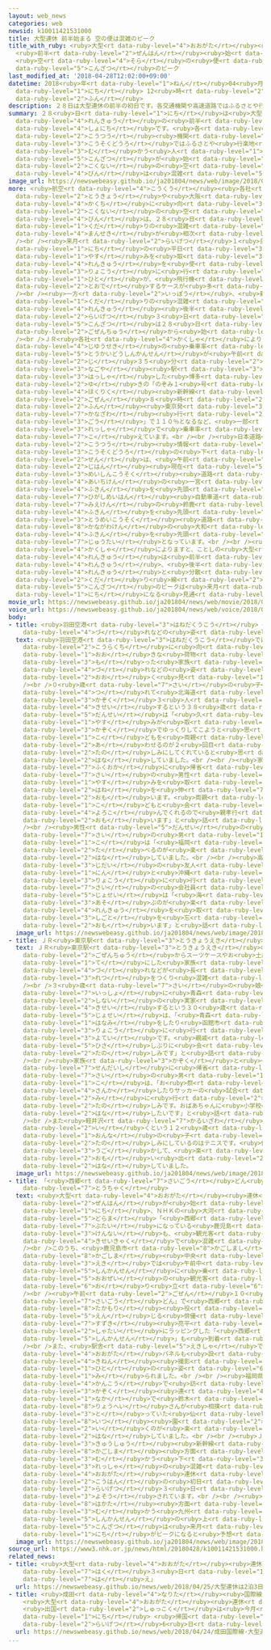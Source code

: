 ```yaml
---
layout: web_news
categories: web
newsid: k10011421531000
title: 大型連休 前半始まる 空の便は混雑のピーク
title_with_ruby: <ruby>大型<rt data-ruby-level="4">おおがた</rt></ruby><ruby>連休<rt data-ruby-level="4">れんきゅう</rt></ruby>
  <ruby>前半<rt data-ruby-level="2">ぜんはん</rt></ruby><ruby>始<rt data-ruby-level="3">はじ</rt></ruby>まる
  <ruby>空<rt data-ruby-level="4">そら</rt></ruby>の<ruby>便<rt data-ruby-level="4">びん</rt></ruby>は<ruby>混雑<rt
  data-ruby-level="5">こんざつ</rt></ruby>のピーク
last_modified_at: '2018-04-28T12:02:00+09:00'
datetime: 2018<ruby>年<rt data-ruby-level="1">ねん</rt></ruby>04<ruby>月<rt data-ruby-level="1">がつ</rt></ruby>28<ruby>日<rt
  data-ruby-level="1">にち</rt></ruby> 12<ruby>時<rt data-ruby-level="2">じ</rt></ruby>02<ruby>分<rt
  data-ruby-level="2">ふん</rt></ruby>
description: ２８日は大型連休の前半の初日です。各交通機関や高速道路ではふるさとや行楽地に向かう人たちの混雑が始まり、国内の空の便は混雑のピークとなっています。
summary: ２８<ruby>日<rt data-ruby-level="1">にち</rt></ruby>は<ruby>大型<rt data-ruby-level="4">おおがた</rt></ruby><ruby>連休<rt
  data-ruby-level="4">れんきゅう</rt></ruby>の<ruby>前半<rt data-ruby-level="2">ぜんはん</rt></ruby>の<ruby>初日<rt
  data-ruby-level="4">しょにち</rt></ruby>です。<ruby>各<rt data-ruby-level="4">かく</rt></ruby><ruby>交通<rt
  data-ruby-level="2">こうつう</rt></ruby><ruby>機関<rt data-ruby-level="4">きかん</rt></ruby>や<ruby>高速道路<rt
  data-ruby-level="3">こうそくどうろ</rt></ruby>ではふるさとや<ruby>行楽地<rt data-ruby-level="2">こうらくち</rt></ruby>に<ruby>向<rt
  data-ruby-level="3">む</rt></ruby>かう<ruby>人<rt data-ruby-level="1">ひと</rt></ruby>たちの<ruby>混雑<rt
  data-ruby-level="5">こんざつ</rt></ruby>が<ruby>始<rt data-ruby-level="3">はじ</rt></ruby>まり、<ruby>国内<rt
  data-ruby-level="2">こくない</rt></ruby>の<ruby>空<rt data-ruby-level="4">そら</rt></ruby>の<ruby>便<rt
  data-ruby-level="4">びん</rt></ruby>は<ruby>混雑<rt data-ruby-level="5">こんざつ</rt></ruby>のピークとなっています。
image_url: https://newswebeasy.github.io/ja201804/news/web/image/2018/04/28/K10011421531_1804280614_1804280615_01_03.jpg
more: <ruby>航空<rt data-ruby-level="4">こうくう</rt></ruby><ruby>各社<rt data-ruby-level="4">かくしゃ</rt></ruby>によりますと、<ruby>東京<rt
  data-ruby-level="2">とうきょう</rt></ruby>や<ruby>大阪<rt data-ruby-level="8">おおさか</rt></ruby>から<ruby>各地<rt
  data-ruby-level="4">かくち</rt></ruby>に<ruby>向<rt data-ruby-level="3">む</rt></ruby>かう<ruby>国内<rt
  data-ruby-level="2">こくない</rt></ruby>の<ruby>空<rt data-ruby-level="4">そら</rt></ruby>の<ruby>便<rt
  data-ruby-level="4">びん</rt></ruby>は、２８<ruby>日<rt data-ruby-level="1">にち</rt></ruby>が<ruby>下<rt
  data-ruby-level="1">くだ</rt></ruby>りの<ruby>混雑<rt data-ruby-level="5">こんざつ</rt></ruby>のピークで、<ruby>満席<rt
  data-ruby-level="4">まんせき</rt></ruby>が<ruby>相次<rt data-ruby-level="3">あいつ</rt></ruby>いでいます。<br
  /><br /><ruby>来月<rt data-ruby-level="2">らいげつ</rt></ruby>１<ruby>日<rt data-ruby-level="1">にち</rt></ruby>と２<ruby>日<rt
  data-ruby-level="1">にち</rt></ruby>の<ruby>平日<rt data-ruby-level="3">へいじつ</rt></ruby>に<ruby>休<rt
  data-ruby-level="1">やす</rt></ruby>みを<ruby>取<rt data-ruby-level="3">と</rt></ruby>り、まとまった<ruby>連休<rt
  data-ruby-level="4">れんきゅう</rt></ruby>を<ruby>使<rt data-ruby-level="3">つか</rt></ruby>って<ruby>旅行<rt
  data-ruby-level="3">りょこう</rt></ruby>に<ruby>行<rt data-ruby-level="2">い</rt></ruby>く<ruby>人<rt
  data-ruby-level="1">ひと</rt></ruby>が、<ruby>飛行機<rt data-ruby-level="4">ひこうき</rt></ruby>で<ruby>遠出<rt
  data-ruby-level="2">とおで</rt></ruby>するケースが<ruby>多<rt data-ruby-level="2">おお</rt></ruby>いとみられるということです。<br
  /><br /><ruby>一方<rt data-ruby-level="2">いっぽう</rt></ruby>、<ruby>新幹線<rt data-ruby-level="5">しんかんせん</rt></ruby>の<ruby>下<rt
  data-ruby-level="1">くだ</rt></ruby>りの<ruby>混雑<rt data-ruby-level="5">こんざつ</rt></ruby>のピークは<ruby>連休<rt
  data-ruby-level="4">れんきゅう</rt></ruby><ruby>後半<rt data-ruby-level="2">こうはん</rt></ruby>の<ruby>来月<rt
  data-ruby-level="2">らいげつ</rt></ruby>３<ruby>日<rt data-ruby-level="1">にち</rt></ruby>ですが、<ruby>混雑<rt
  data-ruby-level="5">こんざつ</rt></ruby>は２８<ruby>日<rt data-ruby-level="1">にち</rt></ruby><ruby>午前中<rt
  data-ruby-level="2">ごぜんちゅう</rt></ruby>から<ruby>始<rt data-ruby-level="3">はじ</rt></ruby>まっています。<br
  /><br />ＪＲ<ruby>各社<rt data-ruby-level="4">かくしゃ</rt></ruby>によりますと、<ruby>新幹線<rt data-ruby-level="5">しんかんせん</rt></ruby>の<ruby>自由席<rt
  data-ruby-level="4">じゆうせき</rt></ruby>の<ruby>乗車率<rt data-ruby-level="5">じょうしゃりつ</rt></ruby>は、<ruby>東海道新幹線<rt
  data-ruby-level="5">とうかいどうしんかんせん</rt></ruby>が<ruby>午前<rt data-ruby-level="2">ごぜん</rt></ruby>７<ruby>時<rt
  data-ruby-level="2">じ</rt></ruby>３５<ruby>分<rt data-ruby-level="2">ふん</rt></ruby>に<ruby>名古屋<rt
  data-ruby-level="3">なごや</rt></ruby><ruby>駅<rt data-ruby-level="3">えき</rt></ruby>を<ruby>発車<rt
  data-ruby-level="3">はっしゃ</rt></ruby>した<ruby>博多<rt data-ruby-level="8">はかた</rt></ruby><ruby>行<rt
  data-ruby-level="2">ゆ</rt></ruby>きの「のぞみ１<ruby>号<rt data-ruby-level="3">ごう</rt></ruby>」で１５０％、<ruby>北陸<rt
  data-ruby-level="4">ほくりく</rt></ruby><ruby>新幹線<rt data-ruby-level="5">しんかんせん</rt></ruby>が<ruby>午前<rt
  data-ruby-level="2">ごぜん</rt></ruby>８<ruby>時<rt data-ruby-level="2">じ</rt></ruby>４４<ruby>分<rt
  data-ruby-level="2">ふん</rt></ruby><ruby>東京発<rt data-ruby-level="3">とうきょうはつ</rt></ruby><ruby>金沢<rt
  data-ruby-level="7">かなざわ</rt></ruby><ruby>行<rt data-ruby-level="2">ゆ</rt></ruby>きの「はくたか５５５<ruby>号<rt
  data-ruby-level="3">ごう</rt></ruby>」で１１０％となるなど、<ruby>一部<rt data-ruby-level="3">いちぶ</rt></ruby>の<ruby>列車<rt
  data-ruby-level="3">れっしゃ</rt></ruby>で<ruby>乗車率<rt data-ruby-level="5">じょうしゃりつ</rt></ruby>が１００％を<ruby>超<rt
  data-ruby-level="7">こ</rt></ruby>えています。<br /><br /><ruby>日本道路<rt data-ruby-level="3">にっぽんどうろ</rt></ruby><ruby>交通<rt
  data-ruby-level="2">こうつう</rt></ruby><ruby>情報<rt data-ruby-level="5">じょうほう</rt></ruby>センターによりますと、<ruby>高速道路<rt
  data-ruby-level="3">こうそくどうろ</rt></ruby>の<ruby>下<rt data-ruby-level="2">くだ</rt></ruby>り<ruby>線<rt
  data-ruby-level="2">せん</rt></ruby>は、<ruby>午前<rt data-ruby-level="2">ごぜん</rt></ruby>１１<ruby>時半<rt
  data-ruby-level="2">じはん</rt></ruby><ruby>現在<rt data-ruby-level="5">げんざい</rt></ruby>、<ruby>名神高速<rt
  data-ruby-level="3">めいしんこうそく</rt></ruby><ruby>道路<rt data-ruby-level="3">どうろ</rt></ruby>で<ruby>愛知県<rt
  data-ruby-level="4">あいちけん</rt></ruby>の<ruby>一宮<rt data-ruby-level="8">いちのみや</rt></ruby>ジャンクション<ruby>付近<rt
  data-ruby-level="4">ふきん</rt></ruby>を<ruby>先頭<rt data-ruby-level="2">せんとう</rt></ruby>に１６キロ、<ruby>東名阪<rt
  data-ruby-level="7">ひがしめいはん</rt></ruby><ruby>自動車道<rt data-ruby-level="3">じどうしゃどう</rt></ruby>で<ruby>三重県<rt
  data-ruby-level="7">みえけん</rt></ruby>の<ruby>鈴鹿<rt data-ruby-level="7">すずか</rt></ruby>インターチェンジ<ruby>付近<rt
  data-ruby-level="4">ふきん</rt></ruby>を<ruby>先頭<rt data-ruby-level="2">せんとう</rt></ruby>に１４キロ、<ruby>東名高速<rt
  data-ruby-level="3">とうめいこうそく</rt></ruby><ruby>道路<rt data-ruby-level="3">どうろ</rt></ruby>は<ruby>神奈川県<rt
  data-ruby-level="8">かながわけん</rt></ruby>の<ruby>大和<rt data-ruby-level="8">やまと</rt></ruby>トンネル<ruby>付近<rt
  data-ruby-level="4">ふきん</rt></ruby>を<ruby>先頭<rt data-ruby-level="2">せんとう</rt></ruby>に８キロの<ruby>渋滞<rt
  data-ruby-level="7">じゅうたい</rt></ruby>となっています。<br /><br /><ruby>高速道路<rt data-ruby-level="3">こうそくどうろ</rt></ruby><ruby>各社<rt
  data-ruby-level="4">かくしゃ</rt></ruby>によりますと、ことしの<ruby>大型<rt data-ruby-level="4">おおがた</rt></ruby><ruby>連休<rt
  data-ruby-level="4">れんきゅう</rt></ruby>は<ruby>前半<rt data-ruby-level="2">ぜんはん</rt></ruby>が３<ruby>連休<rt
  data-ruby-level="4">れんきゅう</rt></ruby>、<ruby>後半<rt data-ruby-level="2">こうはん</rt></ruby>が４<ruby>連休<rt
  data-ruby-level="4">れんきゅう</rt></ruby>と<ruby>分散<rt data-ruby-level="4">ぶんさん</rt></ruby>したことから、<ruby>下<rt
  data-ruby-level="2">くだ</rt></ruby>り<ruby>線<rt data-ruby-level="2">せん</rt></ruby>の<ruby>混雑<rt
  data-ruby-level="5">こんざつ</rt></ruby>のピークは<ruby>来月<rt data-ruby-level="2">らいげつ</rt></ruby>３<ruby>日<rt
  data-ruby-level="1">にち</rt></ruby>になる<ruby>見通<rt data-ruby-level="2">みとお</rt></ruby>しです。
movie_url: https://newswebeasy.github.io/ja201804/news/web/movie/2018/04/28/k10011421531_201804281213_201804281214.mp4
voice_url: https://newswebeasy.github.io/ja201804/news/web/voice/2018/04/28/k10011421531_201804281213_201804281214.mp3
body:
- title: <ruby>羽田空港<rt data-ruby-level="3">はねだくうこう</rt></ruby> <ruby>家族<rt data-ruby-level="3">かぞく</rt></ruby><ruby>連<rt
    data-ruby-level="4">づ</rt></ruby>れなどの<ruby>姿<rt data-ruby-level="6">すがた</rt></ruby>
  text: <ruby>羽田空港<rt data-ruby-level="3">はねだくうこう</rt></ruby>では<ruby>帰省<rt data-ruby-level="4">きせい</rt></ruby>や<ruby>行楽地<rt
    data-ruby-level="2">こうらくち</rt></ruby>に<ruby>向<rt data-ruby-level="3">む</rt></ruby>かう<ruby>大<rt
    data-ruby-level="1">おお</rt></ruby>きな<ruby>荷物<rt data-ruby-level="3">にもつ</rt></ruby>を<ruby>持<rt
    data-ruby-level="3">も</rt></ruby>った<ruby>家族<rt data-ruby-level="3">かぞく</rt></ruby><ruby>連<rt
    data-ruby-level="4">づ</rt></ruby>れなどの<ruby>姿<rt data-ruby-level="6">すがた</rt></ruby>が<ruby>多<rt
    data-ruby-level="2">おお</rt></ruby>く<ruby>見<rt data-ruby-level="1">み</rt></ruby>られました。<br
    /><br />０<ruby>歳<rt data-ruby-level="7">さい</rt></ruby>の<ruby>子<rt data-ruby-level="1">こ</rt></ruby>どもを<ruby>連<rt
    data-ruby-level="4">つ</rt></ruby>れて<ruby>北海道<rt data-ruby-level="2">ほっかいどう</rt></ruby>に<ruby>家族<rt
    data-ruby-level="3">かぞく</rt></ruby>３<ruby>人<rt data-ruby-level="1">にん</rt></ruby>で<ruby>帰省<rt
    data-ruby-level="4">きせい</rt></ruby>するという３８<ruby>歳<rt data-ruby-level="7">さい</rt></ruby>の<ruby>男性<rt
    data-ruby-level="5">だんせい</rt></ruby>は「<ruby>久<rt data-ruby-level="5">ひさ</rt></ruby>しぶりにまとまった<ruby>休<rt
    data-ruby-level="1">やす</rt></ruby>みが<ruby>取<rt data-ruby-level="3">と</rt></ruby>れたので<ruby>家族<rt
    data-ruby-level="3">かぞく</rt></ruby>でゆっくりしてこようと<ruby>思<rt data-ruby-level="2">おも</rt></ruby>います。<ruby>子<rt
    data-ruby-level="1">こ</rt></ruby>どもを<ruby>両親<rt data-ruby-level="3">りょうしん</rt></ruby>に<ruby>会<rt
    data-ruby-level="2">あ</rt></ruby>わせるのが２<ruby>回目<rt data-ruby-level="2">かいめ</rt></ruby>なので<ruby>楽<rt
    data-ruby-level="2">たの</rt></ruby>しみにしてくれていると<ruby>思<rt data-ruby-level="2">おも</rt></ruby>います」と<ruby>話<rt
    data-ruby-level="2">はな</rt></ruby>していました。<br /><br /><ruby>家族<rt data-ruby-level="3">かぞく</rt></ruby>で<ruby>福岡<rt
    data-ruby-level="7">ふくおか</rt></ruby>に<ruby>帰省<rt data-ruby-level="4">きせい</rt></ruby>するという３３<ruby>歳<rt
    data-ruby-level="7">さい</rt></ruby>の<ruby>男性<rt data-ruby-level="5">だんせい</rt></ruby>は「ようやく<ruby>休<rt
    data-ruby-level="1">やす</rt></ruby>みを<ruby>取<rt data-ruby-level="3">と</rt></ruby>れたので<ruby>羽<rt
    data-ruby-level="2">はね</rt></ruby>を<ruby>伸<rt data-ruby-level="7">の</rt></ruby>ばしてこようと<ruby>思<rt
    data-ruby-level="2">おも</rt></ruby>います。<ruby>両親<rt data-ruby-level="3">りょうしん</rt></ruby>が<ruby>子<rt
    data-ruby-level="1">こ</rt></ruby>どもと<ruby>会<rt data-ruby-level="2">あ</rt></ruby>うのを<ruby>喜<rt
    data-ruby-level="4">よろこ</rt></ruby>んでくれるので<ruby>親孝行<rt data-ruby-level="6">おやこうこう</rt></ruby>をしたいと<ruby>思<rt
    data-ruby-level="2">おも</rt></ruby>います」と<ruby>話<rt data-ruby-level="2">はな</rt></ruby>していました。<br
    /><br /><ruby>男性<rt data-ruby-level="5">だんせい</rt></ruby>の<ruby>息子<rt data-ruby-level="8">むすこ</rt></ruby>の３<ruby>歳<rt
    data-ruby-level="7">さい</rt></ruby>の<ruby>男<rt data-ruby-level="1">おとこ</rt></ruby>の<ruby>子<rt
    data-ruby-level="1">こ</rt></ruby>は「<ruby>福岡<rt data-ruby-level="7">ふくおか</rt></ruby>でおさかなを<ruby>食<rt
    data-ruby-level="2">た</rt></ruby>べるのが<ruby>楽<rt data-ruby-level="2">たの</rt></ruby>しみです」と<ruby>話<rt
    data-ruby-level="2">はな</rt></ruby>していました。<br /><br /><ruby>高校<rt data-ruby-level="2">こうこう</rt></ruby><ruby>時代<rt
    data-ruby-level="3">じだい</rt></ruby>の<ruby>友人<rt data-ruby-level="2">ゆうじん</rt></ruby>３<ruby>人<rt
    data-ruby-level="1">にん</rt></ruby>と<ruby>沖縄<rt data-ruby-level="7">おきなわ</rt></ruby>に<ruby>旅行<rt
    data-ruby-level="3">りょこう</rt></ruby>に<ruby>行<rt data-ruby-level="2">い</rt></ruby>くという２４<ruby>歳<rt
    data-ruby-level="7">さい</rt></ruby>の<ruby>会社員<rt data-ruby-level="3">かいしゃいん</rt></ruby>の<ruby>女性<rt
    data-ruby-level="5">じょせい</rt></ruby>は「<ruby>海<rt data-ruby-level="2">うみ</rt></ruby>で<ruby>遊<rt
    data-ruby-level="3">あそ</rt></ruby>ぶのが<ruby>楽<rt data-ruby-level="2">たの</rt></ruby>しみです。ことしは１０<ruby>連休<rt
    data-ruby-level="4">れんきゅう</rt></ruby>を<ruby>取<rt data-ruby-level="3">と</rt></ruby>ることができたので、<ruby>仕事<rt
    data-ruby-level="3">しごと</rt></ruby>を<ruby>忘<rt data-ruby-level="6">わす</rt></ruby>れてリフレッシュしてきたいと<ruby>思<rt
    data-ruby-level="2">おも</rt></ruby>います」と<ruby>話<rt data-ruby-level="2">はな</rt></ruby>していました。
  image_url: https://newswebeasy.github.io/ja201804/news/web/image/2018/04/28/K10011421531_1804281211_1804281215_01_04.jpg
- title: ＪＲ<ruby>東京駅<rt data-ruby-level="3">とうきょうえき</rt></ruby>も<ruby>混雑<rt data-ruby-level="5">こんざつ</rt></ruby>
  text: ＪＲ<ruby>東京駅<rt data-ruby-level="3">とうきょうえき</rt></ruby>の<ruby>新幹線<rt data-ruby-level="5">しんかんせん</rt></ruby>のホームでは<ruby>午前中<rt
    data-ruby-level="2">ごぜんちゅう</rt></ruby>からスーツケースやお<ruby>土産<rt data-ruby-level="8">みやげ</rt></ruby>を<ruby>手<rt
    data-ruby-level="1">て</rt></ruby>にした<ruby>家族<rt data-ruby-level="3">かぞく</rt></ruby><ruby>連<rt
    data-ruby-level="4">づ</rt></ruby>れなどが<ruby>長<rt data-ruby-level="2">なが</rt></ruby>い<ruby>列<rt
    data-ruby-level="3">れつ</rt></ruby>をつくり<ruby>混雑<rt data-ruby-level="5">こんざつ</rt></ruby>しています。<br
    /><br />３<ruby>歳<rt data-ruby-level="7">さい</rt></ruby>の<ruby>娘<rt data-ruby-level="7">むすめ</rt></ruby>と<ruby>一緒<rt
    data-ruby-level="7">いっしょ</rt></ruby>に<ruby>青森<rt data-ruby-level="1">あおもり</rt></ruby><ruby>市内<rt
    data-ruby-level="2">しない</rt></ruby>の<ruby>実家<rt data-ruby-level="3">じっか</rt></ruby>に<ruby>帰省<rt
    data-ruby-level="4">きせい</rt></ruby>するという３０<ruby>歳<rt data-ruby-level="7">さい</rt></ruby>の<ruby>女性<rt
    data-ruby-level="5">じょせい</rt></ruby>は、「<ruby>青森<rt data-ruby-level="1">あおもり</rt></ruby>では<ruby>花見<rt
    data-ruby-level="1">はなみ</rt></ruby>をしたり<ruby>函館市<rt data-ruby-level="8">はこだてし</rt></ruby>まで<ruby>旅行<rt
    data-ruby-level="3">りょこう</rt></ruby>に<ruby>行<rt data-ruby-level="2">い</rt></ruby>ったりする<ruby>予定<rt
    data-ruby-level="3">よてい</rt></ruby>です。<ruby>親戚<rt data-ruby-level="7">しんせき</rt></ruby>とも<ruby>久<rt
    data-ruby-level="5">ひさ</rt></ruby>しぶりに<ruby>会<rt data-ruby-level="2">あ</rt></ruby>えるのでとても<ruby>楽<rt
    data-ruby-level="2">たの</rt></ruby>しみです」と<ruby>話<rt data-ruby-level="2">はな</rt></ruby>していました。<br
    /><br /><ruby>家族<rt data-ruby-level="3">かぞく</rt></ruby>と<ruby>一緒<rt data-ruby-level="7">いっしょ</rt></ruby>に<ruby>仙台市<rt
    data-ruby-level="7">せんだいし</rt></ruby>に<ruby>帰省<rt data-ruby-level="4">きせい</rt></ruby>する９<ruby>歳<rt
    data-ruby-level="7">さい</rt></ruby>の<ruby>男<rt data-ruby-level="1">おとこ</rt></ruby>の<ruby>子<rt
    data-ruby-level="1">こ</rt></ruby>は、「お<ruby>祭<rt data-ruby-level="3">まつ</rt></ruby>りに<ruby>参加<rt
    data-ruby-level="4">さんか</rt></ruby>したりサッカーの<ruby>試合<rt data-ruby-level="4">しあい</rt></ruby>を<ruby>見<rt
    data-ruby-level="2">み</rt></ruby>に<ruby>行<rt data-ruby-level="2">い</rt></ruby>ったりするのが<ruby>楽<rt
    data-ruby-level="2">たの</rt></ruby>しみです。おばあちゃんに<ruby>小学校<rt data-ruby-level="1">しょうがっこう</rt></ruby>のことをいろいろ<ruby>話<rt
    data-ruby-level="2">はな</rt></ruby>したいです」と<ruby>話<rt data-ruby-level="2">はな</rt></ruby>していました。<br
    /><br />また<ruby>軽井沢<rt data-ruby-level="7">かるいざわ</rt></ruby>に<ruby>旅行<rt data-ruby-level="3">りょこう</rt></ruby>に<ruby>行<rt
    data-ruby-level="2">い</rt></ruby>くという１２<ruby>歳<rt data-ruby-level="7">さい</rt></ruby>の<ruby>女<rt
    data-ruby-level="1">おんな</rt></ruby>の<ruby>子<rt data-ruby-level="1">こ</rt></ruby>は、「いちばん<ruby>楽<rt
    data-ruby-level="2">たの</rt></ruby>しみにしているのはテニスです。<ruby>体<rt data-ruby-level="2">からだ</rt></ruby>をいっぱい<ruby>動<rt
    data-ruby-level="3">うご</rt></ruby>かして、<ruby>楽<rt data-ruby-level="2">たの</rt></ruby>しい<ruby>思<rt
    data-ruby-level="2">おも</rt></ruby>い<ruby>出<rt data-ruby-level="2">で</rt></ruby>をつくってきたいです」と<ruby>話<rt
    data-ruby-level="2">はな</rt></ruby>していました。
  image_url: https://newswebeasy.github.io/ja201804/news/web/image/2018/04/28/K10011421531_1804281235_1804281237_01_05.jpg
- title: 「<ruby>西郷<rt data-ruby-level="7">さいごう</rt></ruby>どん<ruby>新幹線<rt data-ruby-level="5">しんかんせん</rt></ruby>」も<ruby>到着<rt
    data-ruby-level="7">とうちゃく</rt></ruby>
  text: <ruby>大型<rt data-ruby-level="4">おおがた</rt></ruby><ruby>連休<rt data-ruby-level="4">れんきゅう</rt></ruby>の<ruby>前半<rt
    data-ruby-level="2">ぜんはん</rt></ruby>が<ruby>始<rt data-ruby-level="3">はじ</rt></ruby>まった２８<ruby>日<rt
    data-ruby-level="1">にち</rt></ruby>、ＮＨＫの<ruby>大河<rt data-ruby-level="5">たいが</rt></ruby><ruby>ドラマ<rt
    data-ruby-level="5">どらま</rt></ruby>「<ruby>西郷<rt data-ruby-level="7">さいごう</rt></ruby>どん」の<ruby>舞台<rt
    data-ruby-level="7">ぶたい</rt></ruby>になっている<ruby>鹿児島<rt data-ruby-level="8">かごしま</rt></ruby><ruby>県内<rt
    data-ruby-level="3">けんない</rt></ruby>も、<ruby>観光客<rt data-ruby-level="4">かんこうきゃく</rt></ruby>や<ruby>帰省客<rt
    data-ruby-level="4">きせいきゃく</rt></ruby>で<ruby>混雑<rt data-ruby-level="5">こんざつ</rt></ruby>しています。<br
    /><br />このうち、<ruby>鹿児島市<rt data-ruby-level="8">かごしまし</rt></ruby>のＪＲ<ruby>鹿児島<rt
    data-ruby-level="8">かごしま</rt></ruby><ruby>中央<rt data-ruby-level="3">ちゅうおう</rt></ruby><ruby>駅<rt
    data-ruby-level="3">えき</rt></ruby>では<ruby>午前中<rt data-ruby-level="2">ごぜんちゅう</rt></ruby>から、<ruby>新幹線<rt
    data-ruby-level="5">しんかんせん</rt></ruby>に<ruby>乗<rt data-ruby-level="3">の</rt></ruby>ってきた<ruby>大勢<rt
    data-ruby-level="5">おおぜい</rt></ruby>の<ruby>観光客<rt data-ruby-level="4">かんこうきゃく</rt></ruby>などがホームに<ruby>降<rt
    data-ruby-level="6">お</rt></ruby>り<ruby>立<rt data-ruby-level="6">た</rt></ruby>ちました。<br
    /><br /><ruby>午前<rt data-ruby-level="2">ごぜん</rt></ruby>１０<ruby>時<rt data-ruby-level="2">じ</rt></ruby>すぎには、「<ruby>西郷<rt
    data-ruby-level="7">さいごう</rt></ruby>どん」で<ruby>西郷<rt data-ruby-level="7">さいごう</rt></ruby><ruby>隆盛<rt
    data-ruby-level="8">たかもり</rt></ruby><ruby>役<rt data-ruby-level="3">やく</rt></ruby>を<ruby>演<rt
    data-ruby-level="5">えん</rt></ruby>じる<ruby>俳優<rt data-ruby-level="6">はいゆう</rt></ruby>の<ruby>鈴木<rt
    data-ruby-level="7">すずき</rt></ruby><ruby>亮平<rt data-ruby-level="8">りょうへい</rt></ruby>さんを<ruby>車体<rt
    data-ruby-level="2">しゃたい</rt></ruby>にラッピングした「<ruby>西郷<rt data-ruby-level="7">さいごう</rt></ruby>どん<ruby>新幹線<rt
    data-ruby-level="5">しんかんせん</rt></ruby>」も<ruby>到着<rt data-ruby-level="7">とうちゃく</rt></ruby>しました。<br
    /><br />また、<ruby>駅舎<rt data-ruby-level="5">えきしゃ</rt></ruby>では、<ruby>鈴木<rt data-ruby-level="7">すずき</rt></ruby>さんがサインした<ruby>大型<rt
    data-ruby-level="4">おおがた</rt></ruby>パネルも<ruby>設<rt data-ruby-level="5">もう</rt></ruby>けてあり、<ruby>記念<rt
    data-ruby-level="4">きねん</rt></ruby><ruby>撮影<rt data-ruby-level="7">さつえい</rt></ruby>する<ruby>人<rt
    data-ruby-level="1">ひと</rt></ruby>の<ruby>姿<rt data-ruby-level="6">すがた</rt></ruby>も<ruby>見<rt
    data-ruby-level="1">み</rt></ruby>られました。<br /><br /><ruby>福岡県<rt data-ruby-level="7">ふくおかけん</rt></ruby>から<ruby>観光<rt
    data-ruby-level="4">かんこう</rt></ruby>で<ruby>訪<rt data-ruby-level="7">おとず</rt></ruby>れた<ruby>家族<rt
    data-ruby-level="3">かぞく</rt></ruby><ruby>連<rt data-ruby-level="4">づ</rt></ruby>れは、「ドラマの<ruby>中<rt
    data-ruby-level="1">なか</rt></ruby>で<ruby>鈴木<rt data-ruby-level="7">すずき</rt></ruby><ruby>亮平<rt
    data-ruby-level="8">りょうへい</rt></ruby>さんが<ruby>相撲<rt data-ruby-level="8">すもう</rt></ruby>を<ruby>取<rt
    data-ruby-level="3">と</rt></ruby>っていた<ruby>仙<rt data-ruby-level="8">せんと</rt></ruby><ruby>厳<rt
    data-ruby-level="8">いつ</rt></ruby><ruby>園<rt data-ruby-level="2">えん</rt></ruby>に<ruby>行<rt
    data-ruby-level="2">い</rt></ruby>くのが<ruby>楽<rt data-ruby-level="2">たの</rt></ruby>しみです」と<ruby>話<rt
    data-ruby-level="2">はな</rt></ruby>していました。<br /><br /><ruby>ＪＲ九州<rt data-ruby-level="3">じぇーあーるきゅうしゅう</rt></ruby>によりますと、<ruby>九州<rt
    data-ruby-level="3">きゅうしゅう</rt></ruby><ruby>新幹線<rt data-ruby-level="5">しんかんせん</rt></ruby>の<ruby>鹿児島<rt
    data-ruby-level="8">かごしま</rt></ruby><ruby>方面<rt data-ruby-level="3">ほうめん</rt></ruby>に<ruby>向<rt
    data-ruby-level="3">む</rt></ruby>かう<ruby>下<rt data-ruby-level="3">くだ</rt></ruby>り<ruby>列車<rt
    data-ruby-level="3">れっしゃ</rt></ruby>の<ruby>混雑<rt data-ruby-level="5">こんざつ</rt></ruby>は、<ruby>大型<rt
    data-ruby-level="4">おおがた</rt></ruby><ruby>連休<rt data-ruby-level="4">れんきゅう</rt></ruby><ruby>後半<rt
    data-ruby-level="2">こうはん</rt></ruby>の<ruby>初日<rt data-ruby-level="4">しょにち</rt></ruby>にあたる<ruby>来月<rt
    data-ruby-level="2">らいげつ</rt></ruby>３<ruby>日<rt data-ruby-level="1">にち</rt></ruby>がピークになると<ruby>予想<rt
    data-ruby-level="3">よそう</rt></ruby>されています。<br /><br /><ruby>一方<rt data-ruby-level="2">いっぽう</rt></ruby>、<ruby>博多<rt
    data-ruby-level="8">はかた</rt></ruby><ruby>方面<rt data-ruby-level="3">ほうめん</rt></ruby>に<ruby>向<rt
    data-ruby-level="3">む</rt></ruby>かう<ruby>九州<rt data-ruby-level="3">きゅうしゅう</rt></ruby><ruby>新幹線<rt
    data-ruby-level="5">しんかんせん</rt></ruby>の<ruby>上<rt data-ruby-level="1">のぼ</rt></ruby>りの<ruby>混雑<rt
    data-ruby-level="5">こんざつ</rt></ruby>は<ruby>来月<rt data-ruby-level="2">らいげつ</rt></ruby>５<ruby>日<rt
    data-ruby-level="1">にち</rt></ruby>がピークになると<ruby>予想<rt data-ruby-level="3">よそう</rt></ruby>されています。
  image_url: https://newswebeasy.github.io/ja201804/news/web/image/2018/04/28/K10011421531_1804281234_1804281237_01_06.jpg
source_url: https://www3.nhk.or.jp/news/html/20180428/k10011421531000.html
related_news:
- title: <ruby>大型<rt data-ruby-level="4">おおがた</rt></ruby><ruby>連休<rt data-ruby-level="4">れんきゅう</rt></ruby>は「２<ruby>泊<rt
    data-ruby-level="7">はく</rt></ruby>３<ruby>日<rt data-ruby-level="1">にち</rt></ruby>」と「インスタ<ruby>映<rt
    data-ruby-level="7">は</rt></ruby>え」
  url: https://newswebeasy.github.io/news/web/2018/04/25/大型連休は2泊3日とインスタ映え
- title: <ruby>成田<rt data-ruby-level="4">なりた</rt></ruby><ruby>国際線<rt data-ruby-level="5">こくさいせん</rt></ruby>
    <ruby>大型<rt data-ruby-level="4">おおがた</rt></ruby><ruby>連休<rt data-ruby-level="4">れんきゅう</rt></ruby>ピーク
    <ruby>出国<rt data-ruby-level="2">しゅっこく</rt></ruby>は<ruby>今月<rt data-ruby-level="2">こんげつ</rt></ruby>28<ruby>日<rt
    data-ruby-level="1">にち</rt></ruby> <ruby>帰国<rt data-ruby-level="2">きこく</rt></ruby>は<ruby>来月<rt
    data-ruby-level="2">らいげつ</rt></ruby>6<ruby>日<rt data-ruby-level="1">にち</rt></ruby>
  url: https://newswebeasy.github.io/news/web/2018/04/24/成田国際線-大型連休ピーク-出国は今月28日-帰国は来月6日
...
```

